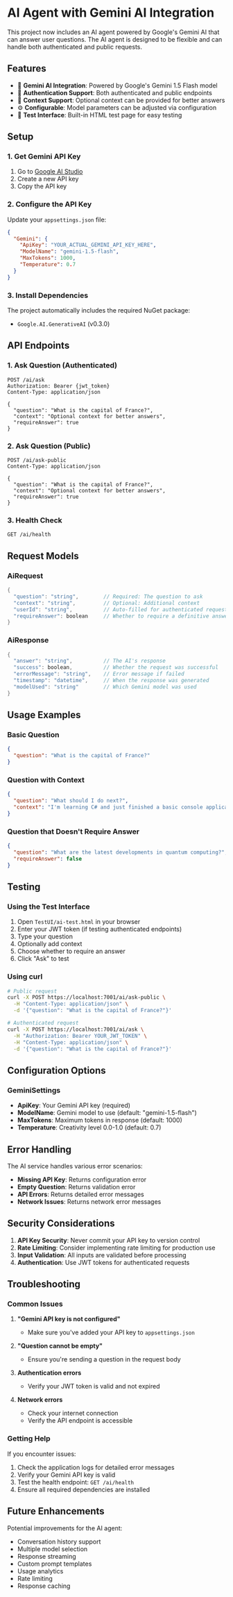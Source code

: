 # AI Agent with Gemini AI Integration

This project now includes an AI agent powered by Google's Gemini AI that can answer user questions. The AI agent is designed to be flexible and can handle both authenticated and public requests.

## Features

- 🤖 **Gemini AI Integration**: Powered by Google's Gemini 1.5 Flash model
- 🔐 **Authentication Support**: Both authenticated and public endpoints
- 📝 **Context Support**: Optional context can be provided for better answers
- ⚙️ **Configurable**: Model parameters can be adjusted via configuration
- 🧪 **Test Interface**: Built-in HTML test page for easy testing

## Setup

### 1. Get Gemini API Key

1. Go to [Google AI Studio](https://makersuite.google.com/app/apikey)
2. Create a new API key
3. Copy the API key

### 2. Configure the API Key

Update your `appsettings.json` file:

```json
{
  "Gemini": {
    "ApiKey": "YOUR_ACTUAL_GEMINI_API_KEY_HERE",
    "ModelName": "gemini-1.5-flash",
    "MaxTokens": 1000,
    "Temperature": 0.7
  }
}
```

### 3. Install Dependencies

The project automatically includes the required NuGet package:
- `Google.AI.GenerativeAI` (v0.3.0)

## API Endpoints

### 1. Ask Question (Authenticated)
```
POST /ai/ask
Authorization: Bearer {jwt_token}
Content-Type: application/json

{
  "question": "What is the capital of France?",
  "context": "Optional context for better answers",
  "requireAnswer": true
}
```

### 2. Ask Question (Public)
```
POST /ai/ask-public
Content-Type: application/json

{
  "question": "What is the capital of France?",
  "context": "Optional context for better answers",
  "requireAnswer": true
}
```

### 3. Health Check
```
GET /ai/health
```

## Request Models

### AiRequest
```csharp
{
  "question": "string",        // Required: The question to ask
  "context": "string",         // Optional: Additional context
  "userId": "string",          // Auto-filled for authenticated requests
  "requireAnswer": boolean     // Whether to require a definitive answer
}
```

### AiResponse
```csharp
{
  "answer": "string",          // The AI's response
  "success": boolean,          // Whether the request was successful
  "errorMessage": "string",    // Error message if failed
  "timestamp": "datetime",     // When the response was generated
  "modelUsed": "string"        // Which Gemini model was used
}
```

## Usage Examples

### Basic Question
```json
{
  "question": "What is the capital of France?"
}
```

### Question with Context
```json
{
  "question": "What should I do next?",
  "context": "I'm learning C# and just finished a basic console application. I want to build a web API next."
}
```

### Question that Doesn't Require Answer
```json
{
  "question": "What are the latest developments in quantum computing?",
  "requireAnswer": false
}
```

## Testing

### Using the Test Interface

1. Open `TestUI/ai-test.html` in your browser
2. Enter your JWT token (if testing authenticated endpoints)
3. Type your question
4. Optionally add context
5. Choose whether to require an answer
6. Click "Ask" to test

### Using curl

```bash
# Public request
curl -X POST https://localhost:7001/ai/ask-public \
  -H "Content-Type: application/json" \
  -d '{"question": "What is the capital of France?"}'

# Authenticated request
curl -X POST https://localhost:7001/ai/ask \
  -H "Authorization: Bearer YOUR_JWT_TOKEN" \
  -H "Content-Type: application/json" \
  -d '{"question": "What is the capital of France?"}'
```

## Configuration Options

### GeminiSettings
- **ApiKey**: Your Gemini API key (required)
- **ModelName**: Gemini model to use (default: "gemini-1.5-flash")
- **MaxTokens**: Maximum tokens in response (default: 1000)
- **Temperature**: Creativity level 0.0-1.0 (default: 0.7)

## Error Handling

The AI service handles various error scenarios:

- **Missing API Key**: Returns configuration error
- **Empty Question**: Returns validation error
- **API Errors**: Returns detailed error messages
- **Network Issues**: Returns network error messages

## Security Considerations

1. **API Key Security**: Never commit your API key to version control
2. **Rate Limiting**: Consider implementing rate limiting for production use
3. **Input Validation**: All inputs are validated before processing
4. **Authentication**: Use JWT tokens for authenticated requests

## Troubleshooting

### Common Issues

1. **"Gemini API key is not configured"**
   - Make sure you've added your API key to `appsettings.json`

2. **"Question cannot be empty"**
   - Ensure you're sending a question in the request body

3. **Authentication errors**
   - Verify your JWT token is valid and not expired

4. **Network errors**
   - Check your internet connection
   - Verify the API endpoint is accessible

### Getting Help

If you encounter issues:
1. Check the application logs for detailed error messages
2. Verify your Gemini API key is valid
3. Test the health endpoint: `GET /ai/health`
4. Ensure all required dependencies are installed

## Future Enhancements

Potential improvements for the AI agent:
- Conversation history support
- Multiple model selection
- Response streaming
- Custom prompt templates
- Usage analytics
- Rate limiting
- Response caching
